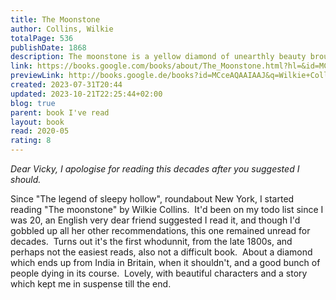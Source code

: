 ```yaml
---
title: The Moonstone
author: Collins, Wilkie
totalPage: 536
publishDate: 1868
description: The moonstone is a yellow diamond of unearthly beauty brought from India and given to Rachel Verrinder as an eighteenth birthday present, but the fabled diamond carries with it a terrible curse.
link: https://books.google.com/books/about/The_Moonstone.html?hl=&id=MCceAQAAIAAJ
previewLink: http://books.google.de/books?id=MCceAQAAIAAJ&q=Wilkie+Collins,+The+Moonstone&dq=Wilkie+Collins,+The+Moonstone&hl=&as_pt=BOOKS&cd=10&source=gbs_api
created: 2023-07-31T20:44
updated: 2023-10-21T22:25:44+02:00
blog: true
parent: book I've read
layout: book
read: 2020-05
rating: 8
---
```


_Dear Vicky, I apologise for reading this decades after you suggested I should._

Since "The legend of sleepy hollow", roundabout New York, I started reading "The moonstone" by Wilkie Collins.  It'd been on my todo list since I was 20, an English very dear friend suggested I read it, and though I'd gobbled up all her other recommendations, this one remained unread for decades.  Turns out it's the first whodunnit, from the late 1800s, and perhaps not the easiest reads, also not a difficult book.  About a diamond which ends up from India in Britain, when it shouldn't, and a good bunch of people dying in its course.  Lovely, with beautiful characters and a story which kept me in suspense till the end.